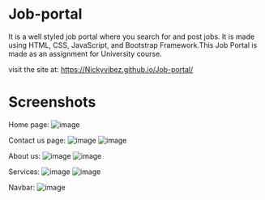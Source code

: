 # Job-portal
It is a well styled job portal where you search for and post jobs. It is made using HTML, CSS, JavaScript, and Bootstrap Framework.This Job Portal is made as an assignment for University course.

visit the site at: https://Nickyvibez.github.io/Job-portal/

# Screenshots
Home page:
![image](https://github.com/Nickyvibez/Job-portal/assets/144496436/e921f964-1613-4493-b2a1-966553b8f431)

Contact us page:
![image](https://github.com/Nickyvibez/Job-portal/assets/144496436/6489d7c6-cc54-4bcf-9214-0dd5ee3a8441)
![image](https://github.com/Nickyvibez/Job-portal/assets/144496436/dcdd2113-7edc-40d9-a566-b991b617e1d5)

About us:
![image](https://github.com/Nickyvibez/Job-portal/assets/144496436/b3481977-ef36-4773-9fc2-9900fe71035b)
![image](https://github.com/Nickyvibez/Job-portal/assets/144496436/68247165-b655-41bb-bfc3-a9f930c267dc)

Services:
![image](https://github.com/Nickyvibez/Job-portal/assets/144496436/54f2c1d2-bbd0-4bb6-9dc2-98ca7813a7fe)
![image](https://github.com/Nickyvibez/Job-portal/assets/144496436/8418cb97-23d0-4919-a821-0b092d1b1ce1)

Navbar:
![image](https://github.com/Vibhav-y/Job-portal/assets/144496436/624aafe5-20b5-47d8-b5f9-3c4a3ad718ee)

